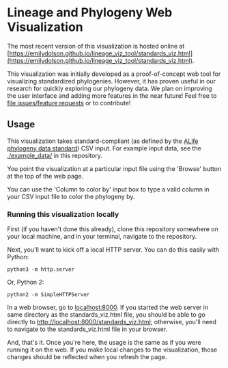 # Lineage and Phylogeny Web Visualization

The most recent version of this visualization is hosted online at [https://emilydolson.github.io/lineage_viz_tool/standards_viz.html](https://emilydolson.github.io/lineage_viz_tool/standards_viz.html).

This visualization was initially developed as a proof-of-concept web tool for visualizing standardized phylogenies. However, it has proven useful in our research for quickly exploring our phylogeny data. We plan on improving the user interface and adding more features in the near future! Feel free to [file issues/feature requests](https://github.com/emilydolson/lineage_viz_tool/issues) or to contribute!

## Usage

This visualization takes standard-compliant (as defined by the [ALife phylogeny data standard](https://github.com/alife-data-standards/alife-data-standards/blob/master/phylogeny.md)) CSV input. For example input data, see the [./example_data/](./example_data/) in this repository.

You point the visualization at a particular input file using the 'Browse' button at the top of the web page.

You can use the 'Column to color by' input box to type a valid column in your CSV input file to color the phylogeny by.

### Running this visualization locally

First (if you haven't done this already), clone this repository somewhere on your
local machine, and in your terminal, navigate to the repository.

Next, you'll want to kick off a local HTTP server. You can do this easily with Python:

```
python3 -m http.server
```

Or, Python 2:

```
python2 -m SimpleHTTPServer
```

In a web browser, go to [localhost:8000](localhost:8000). If you started the web server in same directory as the standards_viz.html file, you should be able to go directly to [http://localhost:8000/standards_viz.html](http://localhost:8000/standards_viz.html); otherwise, you'll need to navigate to the standards_viz.html file in your browser.

And, that's it. Once you're here, the usage is the same as if you were running it on the web. If you make local changes to the visualization, those changes should be reflected when you refresh the page.
